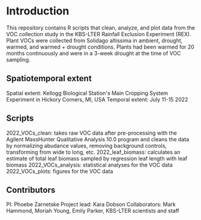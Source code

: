 # Introduction

This repository contains R scripts that clean, analyze, and plot data from the VOC collection study in the KBS-LTER Rainfall Exclusion Experiment (REX). Plant VOCs were collected from Solidago altissima in ambient, drought, warmed, and warmed + drought conditions. Plants had been warmed for 20 months continuously and were in a 3-week drought at the time of VOC sampling.

## Spatiotemporal extent

Spatial extent: Kellogg Biological Station's Main Cropping System Experiment in Hickory Corners, MI, USA
Temporal extent: July 11-15 2022

## Scripts

2022_VOCs_clean: takes raw VOC data after pre-processing with the Agilent MassHunter Qualitative Analysis 10.0 program and cleans the data by normalizing abudance values, removing background controls, transforming from wide to long, etc.
2022_leaf_biomass: calculates an estimate of total leaf biomass sampled by regression leaf length with leaf biomass
2022_VOCs_analysis: statistical analyses for the VOC data
2022_VOCs_plots: figures for the VOC data


## Contributors

PI: Phoebe Zarnetske
Project lead: Kara Dobson
Collaborators: Mark Hammond, Moriah Young, Emily Parker, KBS-LTER scientists and staff
